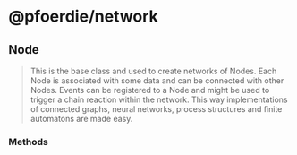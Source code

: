 # @pfoerdie/network

## Node
> This is the base class and used to create networks of Nodes. Each Node is associated with some data and can be connected with other Nodes. Events can be registered to a Node and might be used to trigger a chain reaction within the network. This way implementations of connected graphs, neural networks, process structures and finite automatons are made easy.

### Methods
